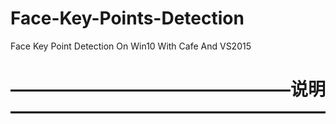 # Face-Key-Points-Detection
Face Key Point Detection  On Win10 With Cafe And VS2015

# ————————————————说明——————————————————
